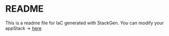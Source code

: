 # README
This is a readme file for IaC generated with StackGen.
You can modify your appStack -> [here](http://main.dev.stackgen.com/appstacks/89d10810-59e8-41ce-ad19-3c77da3dd93d)

